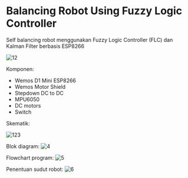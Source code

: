 # Balancing Robot Using Fuzzy Logic Controller
Self balancing robot menggunakan Fuzzy Logic Controller (FLC) dan Kalman Filter berbasis ESP8266 

![12](https://user-images.githubusercontent.com/93894711/208308761-a14dcceb-9bbe-43c7-ae88-9218675e3616.png)

Komponen:
 - Wemos D1 Mini ESP8266
 - Wemos Motor Shield
 - Stepdown DC to DC
 - MPU6050
 - DC motors
 - Switch
 
 
Skematik:

![123](https://user-images.githubusercontent.com/93894711/208310968-b41f55e6-045e-4e85-b883-7fb942c69cd2.jpg)


Blok diagram:
![4](https://user-images.githubusercontent.com/93894711/213545552-c9852f7d-d9b8-4f3a-b9a0-d85a3a6ab6d6.jpg)

Flowchart program:
![5](https://user-images.githubusercontent.com/93894711/213545536-ef125b03-07c4-49f2-9282-0a3b65b2f389.jpg)

Penentuan sudut robot:
![6](https://user-images.githubusercontent.com/93894711/213545544-2059c6e7-3189-485d-aa2d-5bf42ace2441.jpg)
